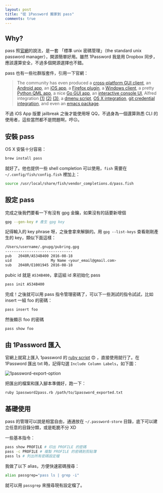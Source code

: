 ```yaml
---
layout: post
title: "從 1Password 搬家到 pass"
comments: true
---
```


## Why?

pass 照[官網][1]的說法，是一套 「標準 unix 密碼管理」（the standard unix password manager），開源簡單好用。雖然 1Password 我是用 Dropbox 同步，應該還算安全，不過多個開源選擇也不錯。

pass 也有一些社群版套件，引用一下官網：

> The community has even produced a [cross-platform GUI client](http://qtpass.org/), an [Android app](https://github.com/zeapo/Android-Password-Store), an [iOS app](https://github.com/davidjb/pass-ios#readme), a [Firefox plugin](https://github.com/jvenant/passff#readme), a [Windows client](https://github.com/mbos/Pass4Win), a pretty [Python QML app](https://github.com/TheLastProject/Pext), a nice [Go GUI app](https://github.com/cortex/gopass),  an [interactive console UI](https://github.com/Kwpolska/upass), Alfred integration [(1)](https://github.com/CGenie/alfred-pass) [(2)](https://github.com/MatthewWest/pass-alfred) [(3)](https://github.com/johanthoren/simple-pass-alfred), a [dmenu script](https://git.zx2c4.com/password-store/tree/contrib/dmenu), [OS X integration](https://git.zx2c4.com/password-store/tree/contrib/pass.applescript), [git credential integration](https://github.com/languitar/pass-git-helper), and even an [emacs package](https://git.zx2c4.com/password-store/tree/contrib/emacs).


不過 iOS App 版要 jailbreak 之後才能使用呀 QQ，不過身為一個還算熟悉 CLI 的使用者，這些當然都不是問題啊，哼☹。

## 安裝 pass

OS X 安裝十分容易：

```bash
brew install pass
```

就好了。他也提供一些 shell completion 可以使用，`fish` 需要在 `~/.config/fish/config.fish` 裡加上：

```bash
source /usr/local/share/fish/vendor_completions.d/pass.fish
```

## 設定 pass

完成之後我們要看一下有沒有 gpg 金鑰，如果沒有的話要新增個

```bash
gpg --gen-key # 產生 gpg key
```

記得輸入的 key phrase 呀，之後會拿來解鎖的。用 `gpg --list-keys` 查看剛剛產生的 key，類似下面這樣：

```bash
/Users/username/.gnupg/pubring.gpg
-------------------------------
pub   2048R/A534B400 2016-08-18
uid                  My Name <your_email@gmail.com>
sub   2048R/E1001945 2016-08-18
```

pubic id 就是 `A534B400`，拿這組 id 來初始化 pass

```bash
pass init A534B400
```

完成！之後就可以用 pass 指令管理密碼了，可以下一些測試的指令試試，比如 insert 一組 foo 的密碼：

```bash
pass insert foo
```

然後顯示 foo 的密碼

```bash
pass show foo
```

## 由 1Password 匯入

官網上就寫上匯入 1password 的 [ruby script][2] 😍 ，直接使用就行了。在 1Password 匯出 txt 時，記得勾選 `Include Column Labels`，如下圖：

![1password-export-option](http://i.imgur.com/YsoUQcv.png)

把匯出的檔案和匯入腳本準備好，跑一下：

```
ruby 1password2pass.rb /path/to/1password_exported.txt
```

## 基礎使用

pass 的管理可以說是相當自由，通通放在 `~/.password-store` 目錄，底下可以建立任意的目錄分類，或是乾脆不分 XD

一些基本指令：

```bash
pass show PROFILE # 印出 PROFILE 的密碼
pass -c PROFILE # 複製 PROFILE 的密碼到剪貼簿
pass ls # 列出所有密碼設定檔
```

我做了以下 alias，方便快速密碼搜尋：

```bash
alias passgrep="pass ls | grep -i"
```

就可以用 `passgrep` 來搜尋現有設定檔了。

[1]: https://www.passwordstore.org/
[2]: https://git.zx2c4.com/password-store/tree/contrib/importers/1password2pass.rb
